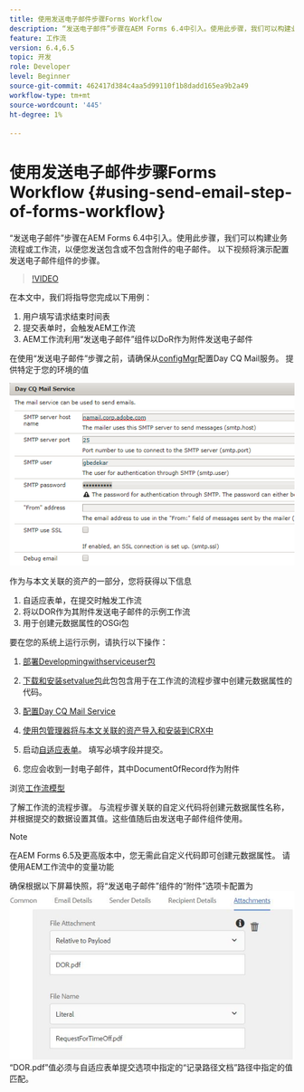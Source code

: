 ```yaml
---
title: 使用发送电子邮件步骤Forms Workflow
description: “发送电子邮件”步骤在AEM Forms 6.4中引入。使用此步骤，我们可以构建业务流程或工作流，以便您发送包含或不包含附件的电子邮件。 以下视频介绍如何配置发送电子邮件组件
feature: 工作流
version: 6.4,6.5
topic: 开发
role: Developer
level: Beginner
source-git-commit: 462417d384c4aa5d99110f1b8dadd165ea9b2a49
workflow-type: tm+mt
source-wordcount: '445'
ht-degree: 1%

---
```



# 使用发送电子邮件步骤Forms Workflow {#using-send-email-step-of-forms-workflow}

“发送电子邮件”步骤在AEM Forms 6.4中引入。使用此步骤，我们可以构建业务流程或工作流，以便您发送包含或不包含附件的电子邮件。 以下视频将演示配置发送电子邮件组件的步骤。

>[!VIDEO](https://video.tv.adobe.com/v/21499/?quality=9&learn=on)

在本文中，我们将指导您完成以下用例：

1. 用户填写请求结束时间表
1. 提交表单时，会触发AEM工作流
1. AEM工作流利用“发送电子邮件”组件以DoR作为附件发送电子邮件

在使用“发送电子邮件”步骤之前，请确保从[configMgr](http://localhost:4502/system/console/configMgr)配置Day CQ Mail服务。 提供特定于您的环境的值

![配置Day CQ Mail Service](assets/mailservice.png)

作为与本文关联的资产的一部分，您将获得以下信息

1. 自适应表单，在提交时触发工作流
1. 将以DOR作为其附件发送电子邮件的示例工作流
1. 用于创建元数据属性的OSGi包

要在您的系统上运行示例，请执行以下操作：

1. [部署Developmingwithserviceuser包](/help/forms/assets/common-osgi-bundles/DevelopingWithServiceUser.jar)

1. [下载和安装setvalue包](/help/forms/assets/common-osgi-bundles/SetValueApp.core-1.0-SNAPSHOT.jar)此包包含用于在工作流的流程步骤中创建元数据属性的代码。
1. [配置Day CQ Mail Service](https://helpx.adobe.com/experience-manager/6-5/sites/administering/using/notification.html)
1. [使用包管理器将与本文关联的资产导入和安装到CRX中](assets/emaildoraemformskt.zip)
1. 启动[自适应表单](http://localhost:4502/content/dam/formsanddocuments/helpx/timeoffrequestform/jcr:content?wcmmode=disabled)。 填写必填字段并提交。
1. 您应会收到一封电子邮件，其中DocumentOfRecord作为附件

浏览[工作流模型](http://localhost:4502/editor.html/conf/global/settings/workflow/models/emaildor.html)

了解工作流的流程步骤。 与流程步骤关联的自定义代码将创建元数据属性名称，并根据提交的数据设置其值。这些值随后由发送电子邮件组件使用。

>[!NOTE]
>
>在AEM Forms 6.5及更高版本中，您无需此自定义代码即可创建元数据属性。 请使用AEM工作流中的变量功能

确保根据以下屏幕快照，将“发送电子邮件”组件的“附件”选项卡配置为
![发送电子邮件附件选项卡](assets/sendemailcomponentconfigure.jpg)“DOR.pdf”值必须与自适应表单提交选项中指定的“记录路径文档”路径中指定的值匹配。

